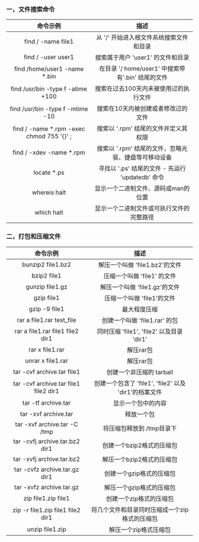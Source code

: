 ### 一，文件搜索命令
|命令示例|描述|
|:----:|:----:| 
|find / -name file1 | 从 '/' 开始进入根文件系统搜索文件和目录| 
|find / -user user1 | 搜索属于用户 'user1' 的文件和目录 |
|find /home/user1 -name \*.bin |在目录 '/ home/user1' 中搜索带有'.bin' 结尾的文件| 
|find /usr/bin -type f -atime +100 | 搜索在过去100天内未被使用过的执行文件 |
|find /usr/bin -type f -mtime -10 |搜索在10天内被创建或者修改过的文件 |
|find / -name \*.rpm -exec chmod 755 '{}' \; |搜索以 '.rpm' 结尾的文件并定义其权限 |
|find / -xdev -name \*.rpm  |搜索以 '.rpm' 结尾的文件，忽略光驱、捷盘等可移动设备 |
|locate \*.ps |寻找以 '.ps' 结尾的文件 - 先运行 'updatedb' 命令 |
|whereis halt | 显示一个二进制文件、源码或man的位置 |
|which halt| 显示一个二进制文件或可执行文件的完整路径| 

### 二，打包和压缩文件
|命令示例|描述|
|:----:|:----:| 
bunzip2 file1.bz2 |解压一个叫做 'file1.bz2'的文件 
bzip2 file1 |压缩一个叫做 'file1' 的文件 
gunzip file1.gz |解压一个叫做 'file1.gz'的文件 
gzip file1 |压缩一个叫做 'file1'的文件 
gzip -9 file1 |最大程度压缩 
rar a file1.rar test_file |创建一个叫做 'file1.rar' 的包 
rar a file1.rar file1 file2 dir1 |同时压缩 'file1', 'file2' 以及目录 'dir1' 
rar x file1.rar |解压rar包 
unrar x file1.rar |解压rar包 
tar -cvf archive.tar file1 |创建一个非压缩的 tarball 
tar -cvf archive.tar file1 file2 dir1 |创建一个包含了 'file1', 'file2' 以及 'dir1'的档案文件 
tar -tf archive.tar |显示一个包中的内容 
tar -xvf archive.tar |释放一个包 
tar -xvf archive.tar -C /tmp |将压缩包释放到 /tmp目录下 
tar -cvfj archive.tar.bz2 dir1 |创建一个bzip2格式的压缩包 
tar -xvfj archive.tar.bz2 |解压一个bzip2格式的压缩包 
tar -cvfz archive.tar.gz dir1 |创建一个gzip格式的压缩包 
tar -xvfz archive.tar.gz |解压一个gzip格式的压缩包 
zip file1.zip file1 |创建一个zip格式的压缩包 
zip -r file1.zip file1 file2 dir1 |将几个文件和目录同时压缩成一个zip格式的压缩包 
unzip file1.zip |解压一个zip格式压缩包 
